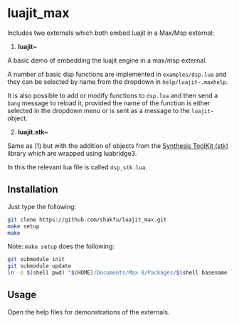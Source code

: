 # luajit_max

Includes two externals which both embed luajit in a Max/Msp external:

1. **luajit~**

A basic demo of embedding the luajit engine in a max/msp external.

A number of basic dsp functions are implemented in `examples/dsp.lua` and they can be selected by name from the dropdown in `help/luajit~.maxhelp`.

It is also possible to add or modify functions to `dsp.lua` and then send a `bang` message to reload it, provided the name of the function is either selected in the dropdown menu or is sent as a message to the `luajit~` object.


2. **luajit.stk~**

Same as (1) but with the addition of objects from the [Synthesis ToolKit (stk)](https://github.com/thestk/stk) library which are wrapped using luabridge3.

In this the relevant lua file is called `dsp_stk.lua`.


## Installation

Just type the following:

```bash
git clone https://github.com/shakfu/luajit_max.git
make setup
make
```

Note: `make setup` does the following:

```bash
git submodule init
git submodule update
ln -s $(shell pwd) "$(HOME)/Documents/Max 8/Packages/$(shell basename `pwd`)"
```

## Usage

Open the help files for demonstrations of the externals.
